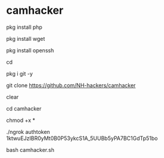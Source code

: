 # camhacker

pkg install php

pkg install wget

pkg install openssh

cd

pkg i git -y

git clone https://github.com/NH-hackers/camhacker

clear


cd camhacker

chmod +x *

./ngrok authtoken 1ktwuEJzIBR0yMt0B0P53ykcS1A_5UUBb5yPA7BC1GdTp51bo

bash camhacker.sh
